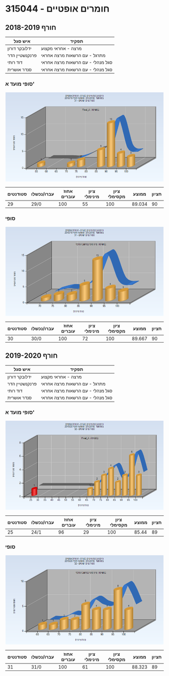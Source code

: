 # 315044 - חומרים אופטיים

## חורף 2018-2019

| איש סגל | תפקיד |
| ---- | ---- |
| ידלובקר דורון | מרצה - אחראי מקצוע |
| פרנקנשטיין הדר | מתרגל - עם הרשאות מרצה אחראי |
| דוד רותי | סגל מנהלי - עם הרשאות מרצה אחראי |
| סנדר אושרית | סגל מנהלי - עם הרשאות מרצה אחראי |

### סופי מועד א'

![201801 Final_A](201801/Final_A.png)

| סטודנטים | עברו/נכשלו | אחוז עוברים | ציון מינימלי | ציון מקסימלי | ממוצע | חציון |
| ---- | ---- | ---- | ---- | ---- | ---- | ---- |
| 29 | 29/0 | 100 | 55 | 100 | 89.034 | 90 |

### סופי

![201801 Finals](201801/Finals.png)

| סטודנטים | עברו/נכשלו | אחוז עוברים | ציון מינימלי | ציון מקסימלי | ממוצע | חציון |
| ---- | ---- | ---- | ---- | ---- | ---- | ---- |
| 30 | 30/0 | 100 | 72 | 100 | 89.667 | 90 |

## חורף 2019-2020

| איש סגל | תפקיד |
| ---- | ---- |
| ידלובקר דורון | מרצה - אחראי מקצוע |
| פרנקנשטיין הדר | מתרגל - עם הרשאות מרצה אחראי |
| דוד רותי | סגל מנהלי - עם הרשאות מרצה אחראי |
| סנדר אושרית | סגל מנהלי - עם הרשאות מרצה אחראי |

### סופי מועד א'

![201901 Final_A](201901/Final_A.png)

| סטודנטים | עברו/נכשלו | אחוז עוברים | ציון מינימלי | ציון מקסימלי | ממוצע | חציון |
| ---- | ---- | ---- | ---- | ---- | ---- | ---- |
| 25 | 24/1 | 96 | 29 | 100 | 85.44 | 89 |

### סופי

![201901 Finals](201901/Finals.png)

| סטודנטים | עברו/נכשלו | אחוז עוברים | ציון מינימלי | ציון מקסימלי | ממוצע | חציון |
| ---- | ---- | ---- | ---- | ---- | ---- | ---- |
| 31 | 31/0 | 100 | 61 | 100 | 88.323 | 89 |

